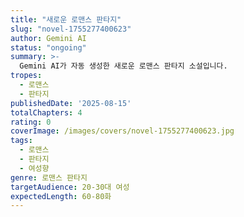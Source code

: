 ```yaml
---
title: "새로운 로맨스 판타지"
slug: "novel-1755277400623"
author: Gemini AI
status: "ongoing"
summary: >-
  Gemini AI가 자동 생성한 새로운 로맨스 판타지 소설입니다.
tropes:
  - 로맨스
  - 판타지
publishedDate: '2025-08-15'
totalChapters: 4
rating: 0
coverImage: /images/covers/novel-1755277400623.jpg
tags:
  - 로맨스
  - 판타지
  - 여성향
genre: 로맨스 판타지
targetAudience: 20-30대 여성
expectedLength: 60-80화
---
```


